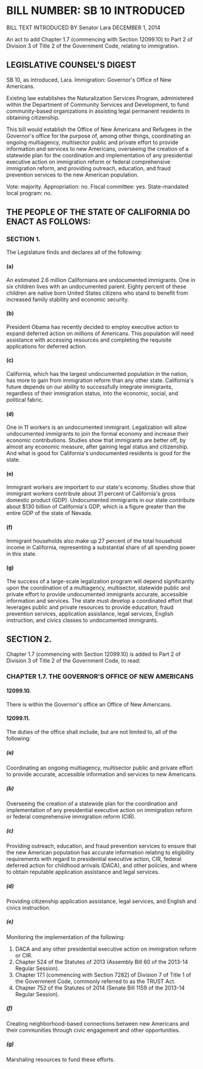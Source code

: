 # BILL NUMBER: SB 10 INTRODUCED

BILL TEXT
INTRODUCED BY Senator Lara
DECEMBER 1, 2014

An act to add Chapter 1.7 (commencing with Section 12099.10) to
Part 2 of Division 3 of Title 2 of the Government Code, relating to
immigration.

## LEGISLATIVE COUNSEL'S DIGEST

SB 10, as introduced, Lara. Immigration: Governor's Office of New Americans.

Existing law establishes the Naturalization Services Program,
administered within the Department of Community Services and
Development, to fund community-based organizations in assisting legal
permanent residents in obtaining citizenship.

This bill would establish the Office of New Americans and Refugees in the
Governor's office for the purpose of, among other things,
coordinating an ongoing multiagency, multisector public and private
effort to provide information and services to new Americans,
overseeing the creation of a statewide plan for the coordination and
implementation of any presidential executive action on immigration
reform or federal comprehensive immigration reform, and providing
outreach, education, and fraud prevention services to the new
American population.

Vote: majority. Appropriation: no. Fiscal committee: yes.
State-mandated local program: no.

## THE PEOPLE OF THE STATE OF CALIFORNIA DO ENACT AS FOLLOWS:

### SECTION 1.

The Legislature finds and declares all of the following:

#### (a)
An estimated 2.6 million Californians are undocumented
immigrants. One in six children lives with an undocumented parent.
Eighty percent of these children are native born United States
citizens who stand to benefit from increased family stability and
economic security.
#### (b)
President Obama has recently decided to employ executive
action to expand deferred action on millions of Americans. This
population will need assistance with accessing resources and
completing the requisite applications for deferred action.
#### (c)
California, which has the largest undocumented population in
the nation, has more to gain from immigration reform than any other
state. California's future depends on our ability to successfully
integrate immigrants, regardless of their immigration status, into
the economic, social, and political fabric.
#### (d)
One in 11 workers is an undocumented immigrant. Legalization
will allow undocumented immigrants to join the formal economy and
increase their economic contributions. Studies show that immigrants
are better off, by almost any economic measure, after gaining legal
status and citizenship. And what is good for California's
undocumented residents is good for the state.
#### (e)
Immigrant workers are important to our state's economy.
Studies show that immigrant workers contribute about 31 percent of
California's gross domestic product (GDP). Undocumented immigrants in
our state contribute about $130 billion of California's GDP, which
is a figure greater than the entire GDP of the state of Nevada.
#### (f)
Immigrant households also make up 27 percent of the total
household income in California, representing a substantial share of
all spending power in this state.
#### (g)
The success of a large-scale legalization program will depend
significantly upon the coordination of a multiagency, multisector,
statewide public and private effort to provide undocumented
immigrants accurate, accessible information and services. The state
must develop a coordinated effort that leverages public and private
resources to provide education, fraud prevention services,
application assistance, legal services, English instruction, and
civics classes to undocumented immigrants.

## SECTION 2.

Chapter 1.7 (commencing with Section 12099.10) is added to
Part 2 of Division 3 of Title 2 of the Government Code, to read:
  
### CHAPTER 1.7.  THE GOVERNOR'S OFFICE OF NEW AMERICANS

#### 12099.10.
There is within the Governor's office an Office of New Americans.

#### 12099.11.
The duties of the office shall include, but are not limited to,
all of the following:

##### (a)
Coordinating an ongoing multiagency, multisector public and
private effort to provide accurate, accessible information and
services to new Americans.
##### (b)
Overseeing the creation of a statewide plan for the
coordination and implementation of any presidential executive action
on immigration reform or federal comprehensive immigration reform
(CIR).
##### (c)
Providing outreach, education, and fraud prevention services
to ensure that the new American population has accurate information
relating to eligibility requirements with regard to presidential
executive action, CIR, federal deferred action for childhood arrivals
(DACA), and other policies, and where to obtain reputable
application assistance and legal services.
##### (d)
Providing citizenship application assistance, legal services,
and English and civics instruction.
##### (e)
Monitoring the implementation of the following:

1. DACA and any other presidential executive action on
immigration reform or CIR.
2. Chapter 524 of the Statutes of 2013 (Assembly Bill 60 of the
2013-14 Regular Session).
3. Chapter 17.1 (commencing with Section 7282) of Division 7 of
Title 1 of the Government Code, commonly referred to as the TRUST
Act.
4. Chapter 752 of the Statutes of 2014 (Senate Bill 1159 of the
2013-14 Regular Session).

##### (f)
Creating neighborhood-based connections between new Americans
and their communities through civic engagement and other
opportunities.
##### (g)
Marshaling resources to fund these efforts.
